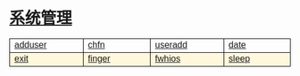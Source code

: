# [系统管理](/linuxcommand/system_management/index)

<style type="text/css">
#customers{
	font-family:"Trebuchet MS", Arial, Helvetica, sans-serif;
	border: 1;
	width: 100%;
	border-collapse:collapse; 
}
#customers td, #customers th{
	width: 220;
	font-size:1em;
	border:1px solid #000000;
}

#customers tr.alt td{
	color:#000000;
	background-color:#FFF8DC;
}
</style>
<table  id="customers">
<tr>
	<td width="220"><a href="/#/linuxcommand/system_management/adduser">adduser</a></td>
	<td width="220"><a href="/#/linuxcommand/system_management/chfn">chfn</a></td>
	<td width="220"><a href="/#/linuxcommand/system_management/useradd">useradd</a></td>
	<td width="220"><a href="/#/linuxcommand/system_management/date">date</a></td>
</tr>
<tr class="alt">
	<td><a href="/#/linuxcommand/system_management/exit">exit</a></td>
	<td><a href="/#/linuxcommand/system_management/finger">finger</a></td>
	<td><a href="/#/linuxcommand/system_management/fwhios">fwhios</a></td>
	<td><a href="/#/linuxcommand/system_management/sleep">sleep</a></td>
</tr>
</table>
